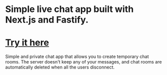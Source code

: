 # Simple live chat app built with Next.js and Fastify.

# [Try it here ](https://chat-app-frontend-zdhy.onrender.com)

Simple and private chat app that allows you to create temporary chat rooms. The server doesn't keep any of your messages, and chat rooms are automatically deleted when all the users disconnect.

